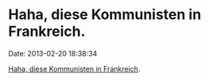 Haha, diese Kommunisten in Frankreich.
======================================

Date: 2013-02-20 18:38:34

[Haha, diese Kommunisten in
Frankreich](http://blogs.wsj.com/corporate-intelligence/2013/02/20/u-s-ceo-to-france-how-stupid-do-you-think-we-are/).
